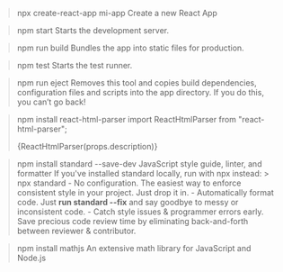 
> npx create-react-app mi-app
	Create a new React App

> npm start
    Starts the development server.

> npm run build
    Bundles the app into static files for production.

> npm test
    Starts the test runner.

> npm run eject
    Removes this tool and copies build dependencies, configuration files
    and scripts into the app directory. If you do this, you can’t go back!

> npm install react-html-parser
	import ReactHtmlParser from "react-html-parser";
	<p>{ReactHtmlParser(props.description)}</p>

> npm install standard --save-dev
	JavaScript style guide, linter, and formatter
	If you've installed standard locally, run with npx instead: > npx standard
	- No configuration. The easiest way to enforce consistent style in your project. Just drop it in.
	- Automatically format code. Just **run standard --fix** and say goodbye to messy or inconsistent code.
	- Catch style issues & programmer errors early. Save precious code review time by eliminating back-and-forth between reviewer & contributor.

> npm install mathjs
	An extensive math library for JavaScript and Node.js
